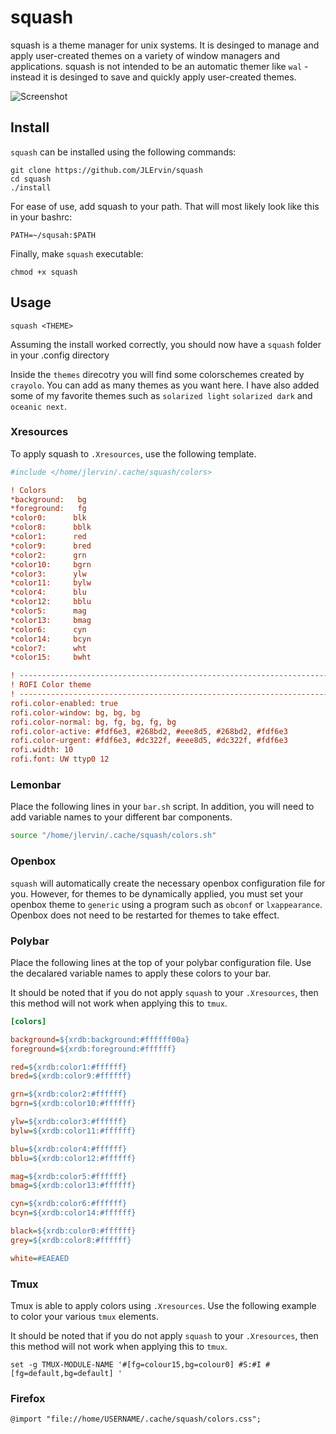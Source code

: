 # squash

squash is a theme manager for unix systems.
It is desinged to manage and apply user-created themes on a variety of window managers and applications.
squash is not intended to be an automatic themer like `wal` -
instead it is desinged to save and quickly apply user-created themes.

![Screenshot](https://i.imgur.com/5xRtWrY.png)

## Install

`squash` can be installed using the following commands:

```
git clone https://github.com/JLErvin/squash
cd squash
./install
```

For ease of use, add squash to your path. That will most likely look like this in your bashrc:

`PATH=~/squsah:$PATH`

Finally, make `squash` executable:

`chmod +x squash`

## Usage

`squash <THEME>`

Assuming the install worked correctly, you should now have a `squash` folder in your .config directory

Inside the `themes` direcotry you will find some colorschemes created by `crayolo`. You can add as many themes as you want here. I have also added some of my favorite themes such as
`solarized light` `solarized dark` and `oceanic next`.

### Xresources

To apply squash to `.Xresources`, use the following template.

``` ini
#include </home/jlervin/.cache/squash/colors>

! Colors
*background:   bg
*foreground:   fg
*color0:      blk
*color8:      bblk
*color1:      red
*color9:      bred
*color2:      grn
*color10:     bgrn
*color3:      ylw
*color11:     bylw
*color4:      blu
*color12:     bblu
*color5:      mag
*color13:     bmag
*color6:      cyn
*color14:     bcyn
*color7:      wht
*color15:     bwht

! ------------------------------------------------------------------------------
! ROFI Color theme
! ------------------------------------------------------------------------------
rofi.color-enabled: true
rofi.color-window: bg, bg, bg
rofi.color-normal: bg, fg, bg, fg, bg
rofi.color-active: #fdf6e3, #268bd2, #eee8d5, #268bd2, #fdf6e3
rofi.color-urgent: #fdf6e3, #dc322f, #eee8d5, #dc322f, #fdf6e3
rofi.width: 10
rofi.font: UW ttyp0 12
```

### Lemonbar

Place the following lines in your `bar.sh` script. In addition, you will need to
add variable names to your different bar components.

``` bash
source "/home/jlervin/.cache/squash/colors.sh"
```

### Openbox

`squash` will automatically create the necessary openbox configuration file for you.
However, for themes to be dynamically applied, you must set your openbox theme
to `generic` using a program such as `obconf` or `lxappearance`. Openbox does not need
to be restarted for themes to take effect.

### Polybar

Place the following lines at the top of your polybar configuration file.
Use the decalared variable names to apply these colors to your bar.

It should be noted that if you do not apply `squash`
to your `.Xresources`, then this method will not work when applying this to `tmux`.


``` .ini
[colors]

background=${xrdb:background:#ffffff00a}
foreground=${xrdb:foreground:#ffffff}

red=${xrdb:color1:#ffffff}
bred=${xrdb:color9:#ffffff}

grn=${xrdb:color2:#ffffff}
bgrn=${xrdb:color10:#ffffff}

ylw=${xrdb:color3:#ffffff}
bylw=${xrdb:color11:#ffffff}

blu=${xrdb:color4:#ffffff}
bblu=${xrdb:color12:#ffffff}

mag=${xrdb:color5:#ffffff}
bmag=${xrdb:color13:#ffffff}

cyn=${xrdb:color6:#ffffff}
bcyn=${xrdb:color14:#ffffff}

black=${xrdb:color0:#ffffff}
grey=${xrdb:color8:#ffffff}

white=#EAEAED
```

### Tmux

Tmux is able to apply colors using `.Xresources`. Use the following example to color
your various `tmux` elements.

It should be noted that if you do not apply `squash`
to your `.Xresources`, then this method will not work when applying this to `tmux`.

```
set -g TMUX-MODULE-NAME '#[fg=colour15,bg=colour0] #S:#I #[fg=default,bg=default] '
```

### Firefox

```
@import "file://home/USERNAME/.cache/squash/colors.css";
```









